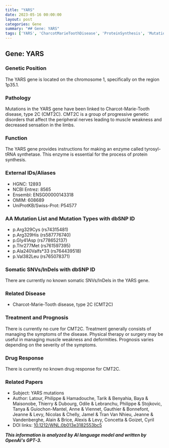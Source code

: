 ```yaml
---
title: "YARS"
date: 2023-05-16 00:00:00
layout: post
categories: Gene
summary: "## Gene: YARS"
tags: ['YARS', 'CharcotMarieToothDisease', 'ProteinSynthesis', 'Mutation', 'CMT2C', 'Treatment', 'Prognosis', 'Research']
---
```


## Gene: YARS

### Genetic Position 
The YARS gene is located on the chromosome 1, specifically on the region 1p35.1.

### Pathology
Mutations in the YARS gene have been linked to Charcot-Marie-Tooth disease, type 2C (CMT2C). CMT2C is a group of progressive genetic disorders that affect the peripheral nerves leading to muscle weakness and decreased sensation in the limbs. 

### Function
The YARS gene provides instructions for making an enzyme called tyrosyl-tRNA synthetase. This enzyme is essential for the process of protein synthesis. 

### External IDs/Aliases
- HGNC: 12893
- NCBI Entrez: 8565
- Ensembl: ENSG00000143318
- OMIM: 608689
- UniProtKB/Swiss-Prot: P54577

### AA Mutation List and Mutation Types with dbSNP ID
- p.Arg329Cys (rs74315481)
- p.Arg329His (rs587776740)
- p.Gly41Asp (rs778652137)
- p.Thr277Met (rs761597395)
- p.Ala240Valfs*33 (rs764439518)
- p.Val382Leu (rs765078371)

### Somatic SNVs/InDels with dbSNP ID
There are currently no known somatic SNVs/InDels in the YARS gene.

### Related Disease
- Charcot-Marie-Tooth disease, type 2C (CMT2C)

### Treatment and Prognosis
There is currently no cure for CMT2C. Treatment generally consists of managing the symptoms of the disease. Physical therapy or surgery may be useful in managing muscle weakness and deformities. Prognosis varies depending on the severity of the symptoms.

### Drug Response
There is currently no known drug response for CMT2C.

### Related Papers
- Subject: YARS mutations
- Author: Latour, Philippe & Hamadouche, Tarik & Benyahia, Baya & Maisonobe, Thierry & Dubourg, Odile & Lebranchu, Philippe & Stojkovic, Tanya & Guiochon-Mantel, Anne & Viennet, Gauthier & Bonnefont, Jeanne & Levy, Nicolas & Chelly, Jamel & Tran Van Nhieu, Jeanne & Vandenberghe, Alain & Brice, Alexis & Levy, Concetta & Goizet, Cyril
- DOI links: [10.1212/WNL.0b013e3182553bc5]([Click](https://doi.org/10.1212/WNL.0b013e3182553bc5))

**_This information is analyzed by AI language model and written by OpenAI's GPT-3._**